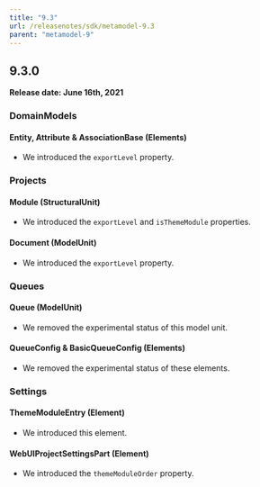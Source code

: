 ```yaml
---
title: "9.3"
url: /releasenotes/sdk/metamodel-9.3
parent: "metamodel-9"
---
```


## 9.3.0

**Release date: June 16th, 2021**

### DomainModels

#### Entity, Attribute & AssociationBase (Elements)

* We introduced the `exportLevel` property.

### Projects

#### Module (StructuralUnit)

* We introduced the `exportLevel` and `isThemeModule` properties.

#### Document (ModelUnit)

* We introduced the `exportLevel` property.

### Queues

#### Queue (ModelUnit)

* We removed the experimental status of this model unit.

#### QueueConfig & BasicQueueConfig (Elements)

* We removed the experimental status of these elements.

### Settings

#### ThemeModuleEntry (Element)

* We introduced this element.

#### WebUIProjectSettingsPart (Element)

* We introduced the `themeModuleOrder` property.
